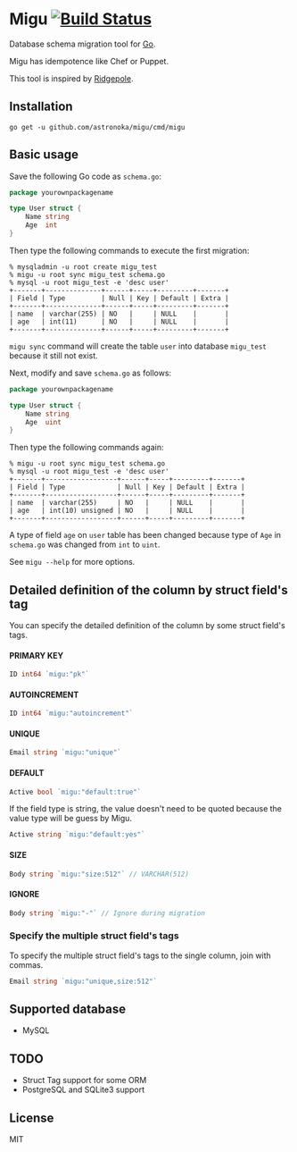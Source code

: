 # Migu [![Build Status](https://travis-ci.org/astronoka/migu.svg?branch=master)](https://travis-ci.org/astronoka/migu)

Database schema migration tool for [Go](http://golang.org).

Migu has idempotence like Chef or Puppet.

This tool is inspired by [Ridgepole](https://github.com/winebarrel/ridgepole).

## Installation

    go get -u github.com/astronoka/migu/cmd/migu

## Basic usage

Save the following Go code as `schema.go`:

```go
package yourownpackagename

type User struct {
	Name string
	Age  int
}
```

Then type the following commands to execute the first migration:

```
% mysqladmin -u root create migu_test
% migu -u root sync migu_test schema.go
% mysql -u root migu_test -e 'desc user'
+-------+--------------+------+-----+---------+-------+
| Field | Type         | Null | Key | Default | Extra |
+-------+--------------+------+-----+---------+-------+
| name  | varchar(255) | NO   |     | NULL    |       |
| age   | int(11)      | NO   |     | NULL    |       |
+-------+--------------+------+-----+---------+-------+
```

`migu sync` command will create the table `user` into database `migu_test` because it still not exist.

Next, modify and save `schema.go` as follows:

```go
package yourownpackagename

type User struct {
	Name string
	Age  uint
}
```

Then type the following commands again:

```
% migu -u root sync migu_test schema.go
% mysql -u root migu_test -e 'desc user'
+-------+------------------+------+-----+---------+-------+
| Field | Type             | Null | Key | Default | Extra |
+-------+------------------+------+-----+---------+-------+
| name  | varchar(255)     | NO   |     | NULL    |       |
| age   | int(10) unsigned | NO   |     | NULL    |       |
+-------+------------------+------+-----+---------+-------+
```

A type of field `age` on `user` table has been changed because type of `Age` in `schema.go` was changed from `int` to `uint`.

See `migu --help` for more options.

## Detailed definition of the column by struct field's tag

You can specify the detailed definition of the column by some struct field's tags.

#### PRIMARY KEY

```go
ID int64 `migu:"pk"`
```

#### AUTOINCREMENT

```go
ID int64 `migu:"autoincrement"`
```

#### UNIQUE

```go
Email string `migu:"unique"`
```

#### DEFAULT

```go
Active bool `migu:"default:true"`
```

If the field type is string, the value doesn't need to be quoted because the value type will be guess by Migu.

```go
Active string `migu:"default:yes"`
```

#### SIZE

```go
Body string `migu:"size:512"` // VARCHAR(512)
```

#### IGNORE

```go
Body string `migu:"-"` // Ignore during migration
```

### Specify the multiple struct field's tags

To specify the multiple struct field's tags to the single column, join with commas.

```go
Email string `migu:"unique,size:512"`
```

## Supported database

* MySQL

## TODO

* Struct Tag support for some ORM
* PostgreSQL and SQLite3 support

## License

MIT
